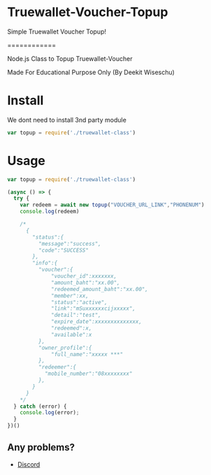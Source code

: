# Truewallet-Voucher-Topup
Simple Truewallet Voucher Topup!

============

Node.js Class to Topup Truewallet-Voucher

Made For Educational Purpose Only (By Deekit Wiseschu)

Install
============
We dont need to install 3nd party module
```javascript
var topup = require('./truewallet-class')
```

Usage
============
```javascript
var topup = require('./truewallet-class')

(async () => {
  try {
    var redeem = await new topup("VOUCHER_URL_LINK","PHONENUM")
    console.log(redeem)

    /*
      {
        "status":{
          "message":"success",
          "code":"SUCCESS"
        },
        "info":{
          "voucher":{
              "voucher_id":xxxxxxx,
              "amount_baht":"xx.00",
              "redeemed_amount_baht":"xx.00",
              "member":xx,
              "status":"active",
              "link":"mSuxxxxxxcijxxxxx",
              "detail":"test",
              "expire_date":xxxxxxxxxxxxxx,
              "redeemed":x,
              "available":x
          },
          "owner_profile":{
              "full_name":"xxxxx ***"
          },
          "redeemer":{
            "mobile_number":"08xxxxxxxx"
          },
        }
      }
    */
  } catch (error) {
    console.log(error);
  }
})()
```

## Any problems?
* [Discord](https://discord.gg/hGZ3HxCJER)
